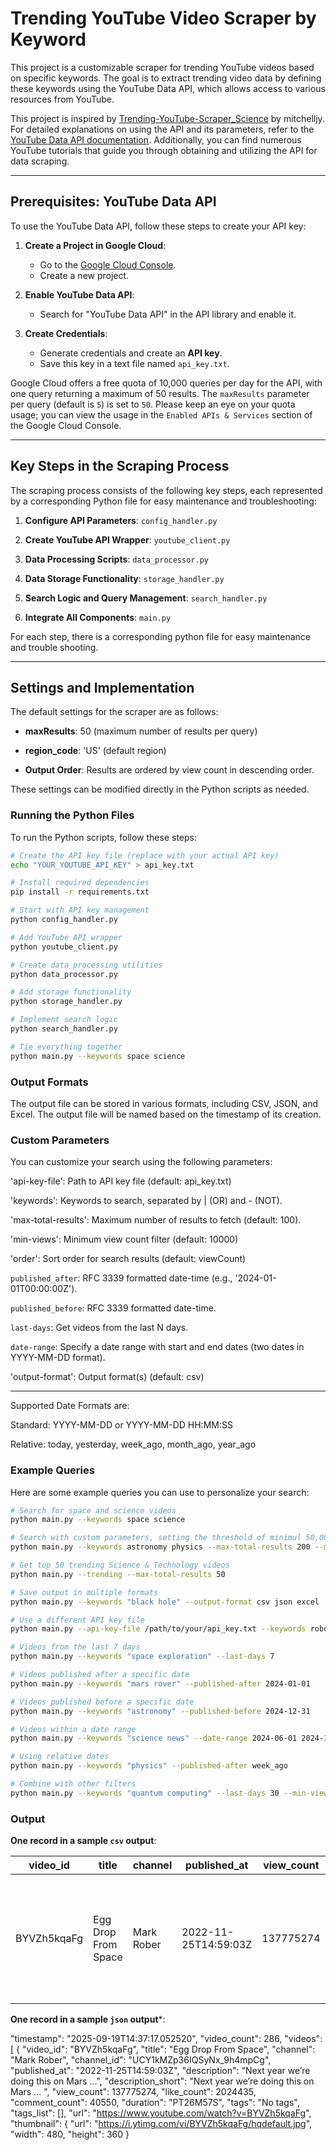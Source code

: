 # Trending YouTube Video Scraper by Keyword

This project is a customizable scraper for trending YouTube videos based on specific keywords. The goal is to extract trending video data by defining these keywords using the YouTube Data API, which allows access to various resources from YouTube.

This project is inspired by [Trending-YouTube-Scraper_Science](https://github.com/LishaTu/Trending-YouTube-Scraper_Science) by mitchelljy. For detailed explanations on using the API and its parameters, refer to the [YouTube Data API documentation](https://developers.google.com/youtube/v3/docs). Additionally, you can find numerous YouTube tutorials that guide you through obtaining and utilizing the API for data scraping.

---

## Prerequisites: YouTube Data API

To use the YouTube Data API, follow these steps to create your API key:

1. **Create a Project in Google Cloud**:
   - Go to the [Google Cloud Console](https://console.cloud.google.com/).
   - Create a new project.

2. **Enable YouTube Data API**:
   - Search for "YouTube Data API" in the API library and enable it.

3. **Create Credentials**:
   - Generate credentials and create an **API key**.
   - Save this key in a text file named `api_key.txt`.

Google Cloud offers a free quota of 10,000 queries per day for the API, with one query returning a maximum of 50 results. The `maxResults` parameter per query (default is `5`) is set to `50`. Please keep an eye on your quota usage; you can view the usage in the `Enabled APIs & Services` section of the Google Cloud Console.

---

## Key Steps in the Scraping Process

The scraping process consists of the following key steps, each represented by a corresponding Python file for easy maintenance and troubleshooting:

1. **Configure API Parameters**: `config_handler.py`

2. **Create YouTube API Wrapper**: `youtube_client.py`

3. **Data Processing Scripts**: `data_processor.py`

4. **Data Storage Functionality**: `storage_handler.py`

5. **Search Logic and Query Management**: `search_handler.py`

6. **Integrate All Components**: `main.py`

For each step, there is a corresponding python file for easy maintenance and trouble shooting. 

---

## Settings and Implementation

The default settings for the scraper are as follows:

- **maxResults**: 50 (maximum number of results per query)

- **region_code**: 'US' (default region)

- **Output Order**: Results are ordered by view count in descending order.

These settings can be modified directly in the Python scripts as needed.



### Running the Python Files

To run the Python scripts, follow these steps:

```bash
# Create the API key file (replace with your actual API key)
echo "YOUR_YOUTUBE_API_KEY" > api_key.txt

# Install required dependencies
pip install -r requirements.txt

# Start with API key management
python config_handler.py  

# Add YouTube API wrapper
python youtube_client.py

# Create data processing utilities
python data_processor.py

# Add storage functionality
python storage_handler.py

# Implement search logic
python search_handler.py

# Tie everything together
python main.py --keywords space science
```


### Output Formats

The output file can be stored in various formats, including CSV, JSON, and Excel. The output file will be named based on the timestamp of its creation.



### Custom Parameters

You can customize your search using the following parameters:

'api-key-file': Path to API key file (default: api_key.txt)

'keywords': Keywords to search, separated by | (OR) and - (NOT).

'max-total-results': Maximum number of results to fetch (default: 100).

'min-views': Minimum view count filter (default: 10000)

'order': Sort order for search results (default: viewCount)

`published_after`: RFC 3339 formatted date-time (e.g., '2024-01-01T00:00:00Z').

`published_before`: RFC 3339 formatted date-time.

`last-days`: Get videos from the last N days.

`date-range`: Specify a date range with start and end dates (two dates in YYYY-MM-DD format).

'output-format': Output format(s) (default: csv)

---

Supported Date Formats are:

Standard: YYYY-MM-DD or YYYY-MM-DD HH:MM:SS

Relative: today, yesterday, week_ago, month_ago, year_ago



### Example Queries

Here are some example queries you can use to personalize your search:

```bash
# Search for space and science videos
python main.py --keywords space science

# Search with custom parameters, setting the threshold of minimul 50,000 views and output 200 records
python main.py --keywords astronomy physics --max-total-results 200 --min-views 50000

# Get top 50 trending Science & Technology videos 
python main.py --trending --max-total-results 50

# Save output in multiple formats
python main.py --keywords "black hole" --output-format csv json excel

# Use a different API key file
python main.py --api-key-file /path/to/your/api_key.txt --keywords robotics

# Videos from the last 7 days
python main.py --keywords "space exploration" --last-days 7

# Videos published after a specific date
python main.py --keywords "mars rover" --published-after 2024-01-01

# Videos published before a specific date
python main.py --keywords "astronomy" --published-before 2024-12-31

# Videos within a date range
python main.py --keywords "science news" --date-range 2024-06-01 2024-12-31

# Using relative dates
python main.py --keywords "physics" --published-after week_ago

# Combine with other filters
python main.py --keywords "quantum computing" --last-days 30 --min-views 50000

```
### Output

**One record in a sample `csv` output**:

| video_id      | title                  | channel       | published_at          | view_count | like_count | comment_count | duration  | tags      | thumbnail_url                                            | description                                                                                                                                                                                                                                                                                                                                                                                                                                                                                                                                                                                                                                                                            | url                                          |
|---------------|------------------------|---------------|-----------------------|------------|------------|----------------|-----------|-----------|---------------------------------------------------------|------------------------------------------------------------------------------------------------------------------------------------------------------------------------------------------------------------------------------------------------------------------------------------------------------------------------------------------------------------------------------------------------------------------------------------------------------------------------------------------------------------------------------------------------------------------------------------------------------------------------------------------------------------------------------------------------------------------------------------------------|----------------------------------------------|
| BYVZh5kqaFg   | Egg Drop From Space     | Mark Rober    | 2022-11-25T14:59:03Z | 137775274  | 2024435    | 40550          | PT26M57S  | No tags   | https://i.ytimg.com/vi/BYVZh5kqaFg/hqdefault.jpg    | Next year we’re doing this on Mars. Ask for the CrunchLabs Build Box for Christmas ... | https://www.youtube.com/watch?v=BYVZh5kqaFg |


**One record in a sample `json` output***:

 "timestamp": "2025-09-19T14:37:17.052520",
  "video_count": 286,
  "videos": [
    {
      "video_id": "BYVZh5kqaFg",
      "title": "Egg Drop From Space",
      "channel": "Mark Rober",
      "channel_id": "UCY1kMZp36IQSyNx_9h4mpCg",
      "published_at": "2022-11-25T14:59:03Z",
      "description": "Next year we’re doing this on Mars ...",
      "description_short": "Next year we’re doing this on Mars ... ",
      "view_count": 137775274,
      "like_count": 2024435,
      "comment_count": 40550,
      "duration": "PT26M57S",
      "tags": "No tags",
      "tags_list": [],
      "url": "https://www.youtube.com/watch?v=BYVZh5kqaFg",
      "thumbnail": {
        "url": "https://i.ytimg.com/vi/BYVZh5kqaFg/hqdefault.jpg",
        "width": 480,
        "height": 360
      }
